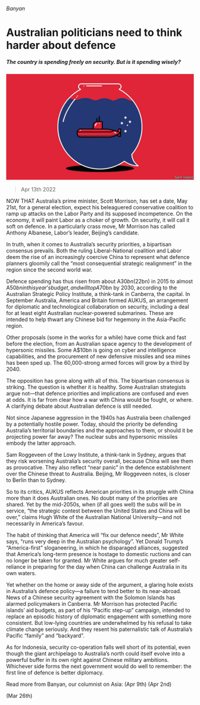 ###### Banyan

# Australian politicians need to think harder about defence 

##### The country is spending freely on security. But is it spending wisely? 

![image](images/20220416_asd001.jpg) 

> Apr 13th 2022 

NOW THAT Australia’s prime minister, Scott Morrison, has set a date, May 21st, for a general election, expect his beleaguered conservative coalition to ramp up attacks on the Labor Party and its supposed incompetence. On the economy, it will paint Labor as a choker of growth. On security, it will call it soft on defence. In a particularly crass move, Mr Morrison has called Anthony Albanese, Labor’s leader, Beijing’s candidate.

In truth, when it comes to Australia’s security priorities, a bipartisan consensus prevails. Both the ruling Liberal-National coalition and Labor deem the rise of an increasingly coercive China to represent what defence planners gloomily call the “most consequential strategic realignment” in the region since the second world war.


Defence spending has thus risen from about A$30bn ($22bn) in 2015 to almost A$50bn in this year’s budget, and will top A$70bn by 2030, according to the Australian Strategic Policy Institute, a think-tank in Canberra, the capital. In September Australia, America and Britain formed AUKUS, an arrangement for diplomatic and technological collaboration on security, including a deal for at least eight Australian nuclear-powered submarines. These are intended to help thwart any Chinese bid for hegemony in the Asia-Pacific region.

Other proposals (some in the works for a while) have come thick and fast before the election, from an Australian space agency to the development of hypersonic missiles. Some A$10bn is going on cyber and intelligence capabilities, and the procurement of new defensive missiles and sea mines has been sped up. The 60,000-strong armed forces will grow by a third by 2040.

The opposition has gone along with all of this. The bipartisan consensus is striking. The question is whether it is healthy. Some Australian strategists argue not—that defence priorities and implications are confused and even at odds. It is far from clear how a war with China would be fought, or where. A clarifying debate about Australian defence is still needed.

Not since Japanese aggression in the 1940s has Australia been challenged by a potentially hostile power. Today, should the priority be defending Australia’s territorial boundaries and the approaches to them, or should it be projecting power far away? The nuclear subs and hypersonic missiles embody the latter approach.

Sam Roggeveen of the Lowy Institute, a think-tank in Sydney, argues that they risk worsening Australia’s security overall, because China will see them as provocative. They also reflect “near panic” in the defence establishment over the Chinese threat to Australia. Beijing, Mr Roggeveen notes, is closer to Berlin than to Sydney.

So to its critics, AUKUS reflects American priorities in its struggle with China more than it does Australian ones. No doubt many of the priorities are shared. Yet by the mid-2050s, when (if all goes well) the subs will be in service, “the strategic contest between the United States and China will be over,” claims Hugh White of the Australian National University—and not necessarily in America’s favour.

The habit of thinking that America will “fix our defence needs”, Mr White says, “runs very deep in the Australian psychology”. Yet Donald Trump’s “America-first” sloganeering, in which he disparaged alliances, suggested that America’s long-term presence is hostage to domestic ructions and can no longer be taken for granted. Mr White argues for much greater self-reliance in preparing for the day when China can challenge Australia in its own waters.

Yet whether on the home or away side of the argument, a glaring hole exists in Australia’s defence policy—a failure to tend better to its near-abroad. News of a Chinese security agreement with the Solomon Islands has alarmed policymakers in Canberra. Mr Morrison has protected Pacific islands’ aid budgets, as part of his “Pacific step-up” campaign, intended to replace an episodic history of diplomatic engagement with something more consistent. But low-lying countries are underwhelmed by his refusal to take climate change seriously. And they resent his paternalistic talk of Australia’s Pacific “family” and “backyard”.

As for Indonesia, security co-operation falls well short of its potential, even though the giant archipelago to Australia’s north could itself evolve into a powerful buffer in its own right against Chinese military ambitions. Whichever side forms the next government would do well to remember: the first line of defence is better diplomacy.

Read more from Banyan, our columnist on Asia: (Apr 9th) (Apr 2nd)

 (Mar 26th)

